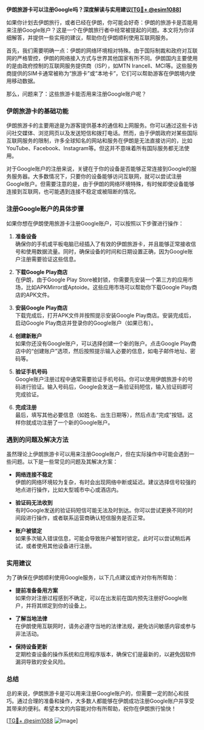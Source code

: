 **伊朗旅游卡可以注册Google吗？深度解读与实用建议[[TG💪+ @esim1088](https://t.me/s/esim1088)]**

如果你计划去伊朗旅行，或者已经在伊朗，你可能会好奇：伊朗的旅游卡是否能用来注册Google账户？这是一个在伊朗旅行者中经常被提起的问题。本文将为你详细解答，并提供一些实用的建议，帮助你在伊朗顺利使用互联网服务。

首先，我们需要明确一点：伊朗的网络环境相对特殊。由于国际制裁和政府对互联网的严格管控，伊朗的网络接入方式与世界其他国家有所不同。伊朗国内主要使用的是由政府控制的互联网服务提供商（ISP），如MTN Irancell、MCI等。这些服务商提供的SIM卡通常被称为“旅游卡”或“本地卡”，它们可以帮助游客在伊朗境内使用移动数据。

那么，问题来了：这些旅游卡能否用来注册Google账户呢？

### 伊朗旅游卡的基础功能

伊朗旅游卡的主要用途是为游客提供基本的通信和上网服务。你可以通过这些卡访问社交媒体、浏览网页以及发送短信和拨打电话。然而，由于伊朗政府对某些国际互联网服务的限制，许多全球知名的网站和服务在伊朗是无法直接访问的，比如YouTube、Facebook、Instagram等。但这并不意味着所有国际服务都无法使用。

对于Google账户的注册来说，关键在于你的设备是否能够正常连接到Google的服务服务器。大多数情况下，只要你的设备能够访问互联网，就可以尝试注册Google账户。但需要注意的是，由于伊朗的网络环境特殊，有时候即使设备能够连接到互联网，也可能遇到连接不稳定或被阻断的情况。

### 注册Google账户的具体步骤

如果你想在伊朗使用旅游卡注册Google账户，可以按照以下步骤进行操作：

1. **准备设备**  
   确保你的手机或平板电脑已经插入了有效的伊朗旅游卡，并且能够正常接收信号和使用数据流量。同时，确保设备的时间和日期设置正确，因为Google账户注册需要验证这些信息。

2. **下载Google Play商店**  
   在伊朗，由于Google Play Store被封锁，你需要先安装一个第三方的应用市场，比如APKMirror或Aptoide。这些应用市场可以帮助你下载Google Play商店的APK文件。

3. **安装Google Play商店**  
   下载完成后，打开APK文件并按照提示安装Google Play商店。安装完成后，启动Google Play商店并登录你的Google账户（如果已有）。

4. **创建新账户**  
   如果你还没有Google账户，可以选择创建一个新的账户。点击Google Play商店中的“创建账户”选项，然后按照提示输入必要的信息，如电子邮件地址、密码等。

5. **验证手机号码**  
   Google账户注册过程中通常需要验证手机号码。你可以使用伊朗旅游卡的号码进行验证。输入号码后，Google会发送一条验证码短信，输入验证码即可完成验证。

6. **完成注册**  
   最后，填写其他必要信息（如姓名、出生日期等），然后点击“完成”按钮。这样你就成功注册了一个新的Google账户。

### 遇到的问题及解决方法

虽然理论上伊朗旅游卡可以用来注册Google账户，但在实际操作中可能会遇到一些问题。以下是一些常见的问题及其解决方案：

- **网络连接不稳定**  
  伊朗的网络环境较为复杂，有时会出现网络中断或延迟。建议选择信号较强的地点进行操作，比如大型城市中心或酒店内。

- **验证码无法收到**  
  有时Google发送的验证码短信可能无法及时到达。你可以尝试更换不同的时间段进行操作，或者联系运营商确认短信服务是否正常。

- **账户被锁定**  
  如果多次输入错误信息，可能会导致账户被暂时锁定。此时可以尝试稍后再试，或者使用其他设备进行注册。

### 实用建议

为了确保在伊朗顺利使用Google服务，以下几点建议或许对你有所帮助：

- **提前准备备用方案**  
  如果你对注册过程感到不确定，可以在出发前在国内预先注册好Google账户，并将其绑定到你的设备上。

- **了解当地法律**  
  在伊朗使用互联网时，请务必遵守当地的法律法规，避免访问敏感内容或参与非法活动。

- **保持设备更新**  
  定期检查设备的操作系统和应用程序版本，确保它们是最新的，以避免因软件漏洞导致的安全风险。

### 总结

总的来说，伊朗旅游卡是可以用来注册Google账户的，但需要一定的耐心和技巧。通过合理的准备和操作，大多数人都能够在伊朗成功注册Google账户并享受其带来的便利。希望本文的内容能对你有所帮助，祝你在伊朗旅行愉快！

[[TG💪+ @esim1088](https://t.me/s/esim1088) ![Image](https://i.postimg.cc/4NQfJmqS/Snipaste-2025-05-13-00-14-12.png)]